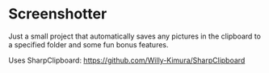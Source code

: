 # Screenshotter
Just a small project that automatically saves any pictures in the clipboard to a specified folder and some fun bonus features.

Uses SharpClipboard: https://github.com/Willy-Kimura/SharpClipboard

